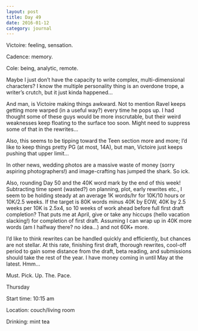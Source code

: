 ```yaml
---
layout: post
title: Day 49
date: 2016-01-12
category: journal
---
```


Victoire: feeling, sensation. 

Cadence: memory. 

Cole: being, analytic, remote. 

Maybe I just don’t have the capacity to write complex, multi-dimensional characters? I know the multiple personality thing is an overdone trope, a writer’s crutch, but it just kinda happened… 

And man, is Victoire making things awkward. Not to mention Ravel keeps getting more warped (in a useful way?) every time he pops up. I had thought some of these guys would be more inscrutable, but their weird weaknesses keep floating to the surface too soon. Might need to suppress some of that in the rewrites… 

Also, this seems to be tipping toward the Teen section more and more; I’d like to keep things pretty PG (at most, 14A), but man, Victoire just keeps pushing that upper limit… 

In other news, wedding photos are a massive waste of money (sorry aspiring photographers!) and image-crafting has jumped the shark. So ick. 

Also, rounding Day 50 and the 40K word mark by the end of this week! Subtracting time spent (wasted?) on planning, plot, early rewrites etc., I seem to be holding steady at an average 1K words/hr for 10K/10 hours or 10K/2.5 weeks. If the target is 80K words minus 40K by EOW, 40K by 2.5 weeks per 10K is 2.5x4, so 10 weeks of work ahead before full first draft completion? That puts me at April, give or take any hiccups (hello vacation slacking!) for completion of first draft. Assuming I can wrap up in 40K more words (am I halfway there? no idea…) and not 60K+ more. 

I’d like to think rewrites can be handled quickly and efficiently, but chances are not stellar. At this rate, finishing first draft, thorough rewrites, cool-off period to gain some distance from the draft, beta reading, and submissions should take the rest of the year. I have money coming in until May at the latest. Hmm… 

Must. Pick. Up. The. Pace.


Thursday

Start time: 10:15 am

Location: couch/living room

Drinking: mint tea
